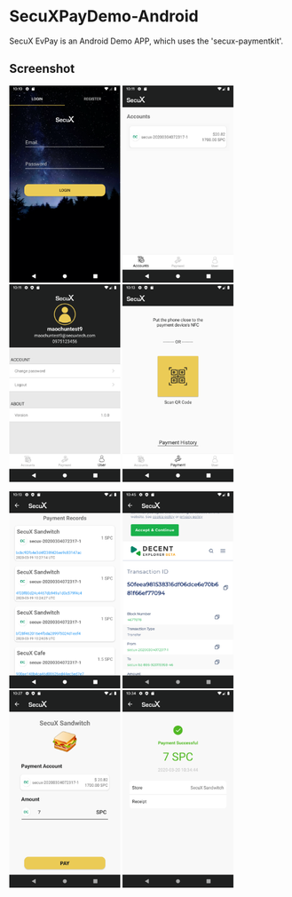 # SecuXPayDemo-Android

SecuX EvPay is an Android Demo APP, which uses the 'secux-paymentkit'. 


## Screenshot

<p float="center">
<img src="Screenshot/Screenshot1.png" width="200">
<img src="Screenshot/Screenshot2.png" width="200">
<img src="Screenshot/Screenshot3.png" width="200">
<img src="Screenshot/Screenshot4.png" width="200">
</p>
<p float="center">
<img src="Screenshot/Screenshot5.png" width="200">
<img src="Screenshot/Screenshot6.png" width="200">
<img src="Screenshot/Screenshot7.png" width="200">
<img src="Screenshot/Screenshot8.png" width="200">
</p>
